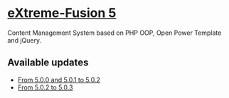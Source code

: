 [eXtreme-Fusion 5](http://extreme-fusion.org/)
==================
Content Management System based on PHP OOP, Open Power Template and jQuery.

Available updates
-----------------
- [From 5.0.0 and 5.0.1 to 5.0.2](https://github.com/extreme-fusion/EF5-updates/archive/eXtreme-Fusion_5.0.2_Update.zip)
- [From 5.0.2 to 5.0.3](https://github.com/extreme-fusion/EF5-updates/archive/eXtreme-Fusion_5.0.3_Update.zip)
